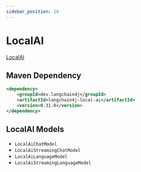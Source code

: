 ```yaml
---
sidebar_position: 10
---
```


# LocalAI

[LocalAI](https://localai.io/)

## Maven Dependency

```xml
<dependency>
    <groupId>dev.langchain4j</groupId>
    <artifactId>langchain4j-local-ai</artifactId>
    <version>0.31.0</version>
</dependency>
```

## LocalAI Models

- `LocalAiChatModel`
- `LocalAiStreamingChatModel`
- `LocalAiLanguageModel`
- `LocalAiStreamingLanguageModel`
